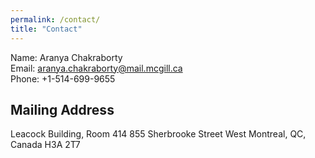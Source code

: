 ```yaml
---
permalink: /contact/
title: "Contact"
---
```


Name: Aranya Chakraborty   
Email: aranya.chakraborty@mail.mcgill.ca   
Phone: +1-514-699-9655   

  
## Mailing Address  
Leacock Building, Room 414
855 Sherbrooke Street West
Montreal, QC, Canada H3A 2T7
  
